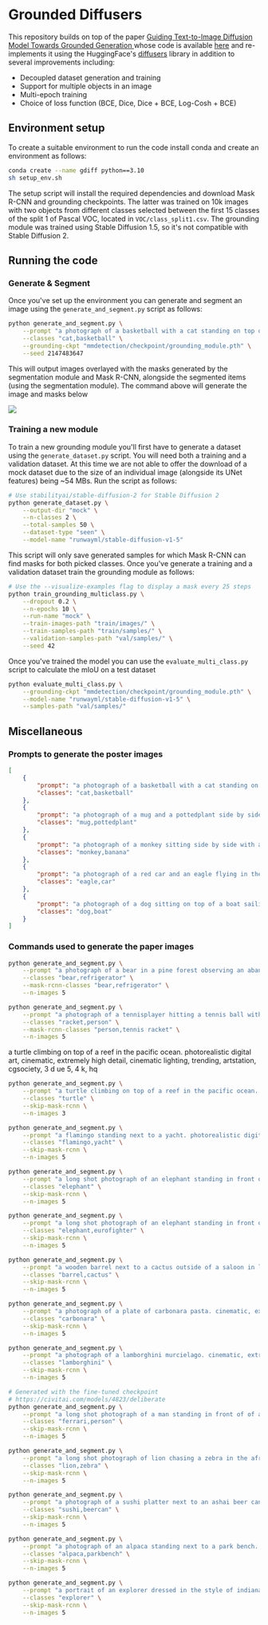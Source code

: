 # Grounded Diffusers

This repository builds on top of the paper [Guiding Text-to-Image Diffusion Model Towards Grounded Generation
](https://arxiv.org/abs/2301.05221) whose code is available [here](https://github.com/Lipurple/Grounded-Diffusion) and re-implements it using the HuggingFace's [diffusers](https://github.com/huggingface/diffusers) library in addition to several improvements including:

- Decoupled dataset generation and training
- Support for multiple objects in an image
- Multi-epoch training
- Choice of loss function (BCE, Dice, Dice + BCE, Log-Cosh + BCE)

## Environment setup

To create a suitable environment to run the code install conda and create an environment as follows:

```sh
conda create --name gdiff python==3.10
sh setup_env.sh
```

The setup script will install the required dependencies and download Mask R-CNN and grounding checkpoints. The latter was trained on 10k images with two objects from different classes selected between the first 15 classes of the split 1 of Pascal VOC, located in `VOC/class_split1.csv`. The grounding module was trained using Stable Diffusion 1.5, so it's not compatible with Stable Diffusion 2.

## Running the code

### Generate & Segment

Once you've set up the environment you can generate and segment an image using the `generate_and_segment.py` script as follows:

```sh
python generate_and_segment.py \
    --prompt "a photograph of a basketball with a cat standing on top of it on a field long shot" \
    --classes "cat,basketball" \
    --grounding-ckpt "mmdetection/checkpoint/grounding_module.pth" \
    --seed 2147483647
```

This will output images overlayed with the masks generated by the segmentation module and Mask R-CNN, alongside the segmented items (using the segmentation module). The command above will generate the image and masks below

![](./media/segmentation_example.png)

### Training a new module

To train a new grounding module you'll first have to generate a dataset using the `generate_dataset.py` script. You will need both a training and a validation dataset. At this time we are not able to offer the download of a mock dataset due to the size of an individual image (alongside its UNet features) being ~54 MBs. Run the script as follows:

```sh
# Use stabilityai/stable-diffusion-2 for Stable Diffusion 2
python generate_dataset.py \
    --output-dir "mock" \
    --n-classes 2 \
    --total-samples 50 \
    --dataset-type "seen" \
    --model-name "runwayml/stable-diffusion-v1-5"
```

This script will only save generated samples for which Mask R-CNN can find masks for both picked classes. Once you've generate a training and a validation dataset train the grounding module as follows:

```sh
# Use the --visualize-examples flag to display a mask every 25 steps
python train_grounding_multiclass.py \
    --dropout 0.2 \
    --n-epochs 10 \
    --run-name "mock" \
    --train-images-path "train/images/" \
    --train-samples-path "train/samples/" \
    --validation-samples-path "val/samples/" \
    --seed 42
```

Once you've trained the model you can use the `evaluate_multi_class.py` script to calculate the mIoU on a test dataset

```sh
python evaluate_multi_class.py \
    --grounding-ckpt "mmdetection/checkpoint/grounding_module.pth" \
    --model-name "runwayml/stable-diffusion-v1-5" \
    --samples-path "val/samples/"
```

## Miscellaneous

### Prompts to generate the poster images

```json
[
    {
        "prompt": "a photograph of a basketball with a cat standing on top of it on a field long shot",
        "classes": "cat,basketball"
    },
    {
        "prompt": "a photograph of a mug and a pottedplant side by side sitting on top of a table in a kitchen with strong natural light. In the background a white wall can be seen",
        "classes": "mug,pottedplant"
    },
    {
        "prompt": "a photograph of a monkey sitting side by side with a bunch of bananas. there is a strong natural warm light in the scene. high quality photography 8k",
        "classes": "monkey,banana"
    },
    {
        "prompt": "a photograph of a red car and an eagle flying in the sky",
        "classes": "eagle,car"
    },
    {
        "prompt": "a photograph of a dog sitting on top of a boat sailing on a river, lit by a warm natural light long shot",
        "classes": "dog,boat"
    }
]
```

### Commands used to generate the paper images

```sh
python generate_and_segment.py \
    --prompt "a photograph of a bear in a pine forest observing an abandoned refrigerator" \
    --classes "bear,refrigerator" \
    --mask-rcnn-classes "bear,refrigerator" \
    --n-images 5

python generate_and_segment.py \
    --prompt "a photograph of a tennisplayer hitting a tennis ball with his racket" \
    --classes "racket,person" \
    --mask-rcnn-classes "person,tennis racket" \
    --n-images 5
```


a turtle climbing on top of a reef in the pacific ocean. photorealistic digital art, cinematic, extremely high detail, cinematic lighting, trending, artstation, cgsociety, 3 d ue 5, 4 k, hq

```sh
python generate_and_segment.py \
    --prompt "a turtle climbing on top of a reef in the pacific ocean. photorealistic digital art, cinematic, extremely high detail, cinematic lighting, trending, artstation, cgsociety, 3 d ue 5, 4 k, hq" \
    --classes "turtle" \
    --skip-mask-rcnn \
    --n-images 3

python generate_and_segment.py \
    --prompt "a flamingo standing next to a yacht. photorealistic digital art, cinematic, extremely high detail, cinematic lighting, trending, artstation, cgsociety, 3 d ue 5, 4 k, hq" \
    --classes "flamingo,yacht" \
    --skip-mask-rcnn \
    --n-images 5

python generate_and_segment.py \
    --prompt "a long shot photograph of an elephant standing in front of the pyramids. photorealistic digital art, cinematic, extremely high detail, cinematic lighting, trending, artstation, cgsociety, 3 d ue 5, 4 k, hq" \
    --classes "elephant" \
    --skip-mask-rcnn \
    --n-images 5

python generate_and_segment.py \
    --prompt "a long shot photograph of an elephant standing in front of an eurofighter jet. photorealistic digital art, cinematic, extremely high detail, cinematic lighting, trending, artstation, cgsociety, 3 d ue 5, 4 k, hq" \
    --classes "elephant,eurofighter" \
    --skip-mask-rcnn \
    --n-images 5

python generate_and_segment.py \
    --prompt "a wooden barrel next to a cactus outside of a saloon in late 1800s austin texas. cinematic, extremely high detail, cinematic lighting, trending, artstation, cgsociety, colorful, 4k, hq" \
    --classes "barrel,cactus" \
    --skip-mask-rcnn \
    --n-images 5

python generate_and_segment.py \
    --prompt "a photograph of a plate of carbonara pasta. cinematic, extremely high detail, cinematic lighting, trending, artstation, cgsociety, colorful, 4k, hq" \
    --classes "carbonara" \
    --skip-mask-rcnn \
    --n-images 5

python generate_and_segment.py \
    --prompt "a photograph of a lamborghini murcielago. cinematic, extremely high detail, cinematic lighting, trending, artstation, cgsociety, colorful, 4k, hq" \
    --classes "lamborghini" \
    --skip-mask-rcnn \
    --n-images 5

# Generated with the fine-tuned checkpoint
# https://civitai.com/models/4823/deliberate
python generate_and_segment.py \
    --prompt "a long shot photograph of a man standing in front of of a ferrari testarossa. cinematic, extremely high detail, cinematic lighting, trending, artstation, cgsociety, colorful, 4k, hq" \
    --classes "ferrari,person" \
    --skip-mask-rcnn \
    --n-images 5

python generate_and_segment.py \
    --prompt "a long shot photograph of lion chasing a zebra in the african savannah. cinematic, extremely high detail, cinematic lighting, trending, artstation, cgsociety, colorful, 4k, hq" \
    --classes "lion,zebra" \
    --skip-mask-rcnn \
    --n-images 5

python generate_and_segment.py \
    --prompt "a photograph of a sushi platter next to an ashai beer can on top of a table. cinematic, extremely high detail, cinematic lighting, trending, artstation, cgsociety, colorful, 4k, hq" \
    --classes "sushi,beercan" \
    --skip-mask-rcnn \
    --n-images 5

python generate_and_segment.py \
    --prompt "a photograph of an alpaca standing next to a park bench. cinematic, extremely high detail, cinematic lighting, trending, artstation, cgsociety, colorful, 4k, hq" \
    --classes "alpaca,parkbench" \
    --skip-mask-rcnn \
    --n-images 5

python generate_and_segment.py \
    --prompt "a portrait of an explorer dressed in the style of indiana jones wearing a hat in front of an egyptian sphinx. photorealistic digital art, cinematic, extremely high detail, cinematic lighting, trending, artstation, cgsociety, colorful, 4k, hq" \
    --classes "explorer" \
    --skip-mask-rcnn \
    --n-images 5
```

